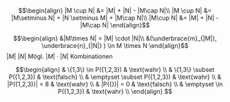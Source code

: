 $$\begin{align}
|M \cup N| &= |M| + |N| - |M\cap N|\\
|M \cup N| &= |M\setminus N| + |N \setminus M| + |M\cap N|\\
|M\cup N| &= |M| + |N| - |M\cap N|
\end{align}$$

$$\begin{align}
&|M\times N| = |M| \cdot |N|\\
&(\underbrace{m}_{|M|}, \underbrace{n}_{|N|} ) \in M \times N
\end{align}$$
$|M|$ $|N|$ Mögl.
$|M| \cdot |N|$ Kombinationen

$$\begin{align}
& \{1,3\} \in P({1,2,3}) & \text{wahr} \\
& \{1,3\} \subset P({1,2,3}) & \text{falsch} \\
& \emptyset \subset P({1,2,3}) & \text{wahr} \\
& |P({1,2,3})| = 8 & \text{wahr} \\
& |P({})| = 0 & \text{falsch} \\
& \emptyset \in P({1,2,3}) & \text{wahr} \\
\end{align}
$$
